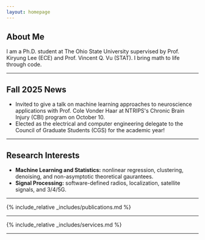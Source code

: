 ```yaml
---
layout: homepage
---
```


## About Me

I am a Ph.D. student at The Ohio State University supervised by Prof. Kiryung Lee (ECE) and Prof. Vincent Q. Vu (STAT). I bring math to life through code.

---

## Fall 2025 News
-  Invited to give a talk on machine learning approaches to neuroscience applications with Prof. Cole Vonder Haar at NTRIPS's Chronic Brain Injury (CBI) program on October 10. 
-  Elected as the electrical and computer engineering delegate to the Council of Graduate Students (CGS) for the academic year!

---

## Research Interests
- **Machine Learning and Statistics:** nonlinear regression, clustering, denoising, and non-asymptotic theoretical gaurantees.
- **Signal Processing:** software-defined radios, localization, satellite signals, and 3/4/5G. 

---

{% include_relative _includes/publications.md %}

---

{% include_relative _includes/services.md %}

---
